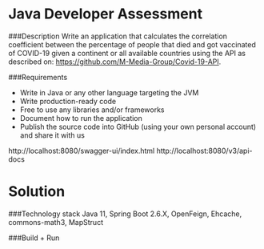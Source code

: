 # Java Developer Assessment

###Description
Write an application that calculates the correlation coefficient between the percentage of people that died and got vaccinated of COVID-19 given a continent or all available countries using the API as described on: https://github.com/M-Media-Group/Covid-19-API.

###Requirements
- Write in Java or any other language targeting the JVM
- Write production-ready code
- Free to use any libraries and/or frameworks
- Document how to run the application
- Publish the source code into GitHub (using your own personal account) and share it with us

http://localhost:8080/swagger-ui/index.html
http://localhost:8080/v3/api-docs

# Solution

###Technology stack
Java 11, Spring Boot 2.6.X, OpenFeign, Ehcache, commons-math3, MapStruct

###Build + Run